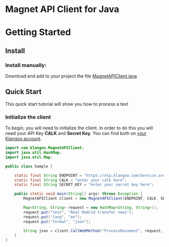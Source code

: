 # Magnet API Client for Java

# Getting Started

## Install

### Install  manually:
Download and add to your project the file [MagnetAPIClient.java](https://github.com/Klangoo/MagnetApiClient.Java/blob/master/magnethttpclient/src/main/java/com/klangoo/MagnetAPIClient.java)

## Quick Start

This quick start tutorial will show you how to process a text

### Initialize the client

To begin, you will need to initialize the client. In order to do this you will need your API Key **CALK** and **Secret Key**.
You can find both on [your Klangoo account](https://connect.klangoo.com/).

```java
import com.klangoo.MagnetAPIClient;
import java.util.HashMap;
import java.util.Map;

public class Sample {

    static final String ENDPOINT = "https://nlp.klangoo.com/Service.svc";
    static final String CALK = "enter your calk here";
    static final String SECRET_KEY = "enter your secret key here";

    public static void main(String[] args) throws Exception {
        MagnetAPIClient client = new MagnetAPIClient(ENDPOINT, CALK, SECRET_KEY);

        Map<String, String> request = new HashMap<String, String>();
        request.put("text", "Real Madrid transfer news");
        request.put("lang", "en");
        request.put("format", "json");

        String json = client.CallWebMethod("ProcessDocument", request, "POST");
    }
}
```
